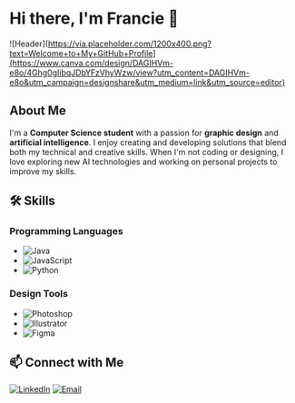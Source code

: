 # Hi there, I'm Francie 👋

![Header](https://via.placeholder.com/1200x400.png?text=Welcome+to+My+GitHub+Profile](https://www.canva.com/design/DAGIHVm-e8o/4Ghg0gIibqJDbYFzVhyWzw/view?utm_content=DAGIHVm-e8o&utm_campaign=designshare&utm_medium=link&utm_source=editor)

## About Me
I'm a **Computer Science student** with a passion for **graphic design** and **artificial intelligence**. I enjoy creating and developing solutions that blend both my technical and creative skills. When I'm not coding or designing, I love exploring new AI technologies and working on personal projects to improve my skills.

## 🛠️ Skills
### Programming Languages
- ![Java](https://img.shields.io/badge/Java-007396?style=for-the-badge&logo=java&logoColor=white)
- ![JavaScript](https://img.shields.io/badge/JavaScript-F7DF1E?style=for-the-badge&logo=javascript&logoColor=black)
- ![Python](https://img.shields.io/badge/Python-3776AB?style=for-the-badge&logo=python&logoColor=white)

### Design Tools
- ![Photoshop](https://img.shields.io/badge/Adobe%20Photoshop-31A8FF?style=for-the-badge&logo=adobephotoshop&logoColor=white)
- ![Illustrator](https://img.shields.io/badge/Adobe%20Illustrator-FF9A00?style=for-the-badge&logo=adobeillustrator&logoColor=white)
- ![Figma](https://img.shields.io/badge/Figma-F24E1E?style=for-the-badge&logo=figma&logoColor=white)

## 📫 Connect with Me
[![LinkedIn](https://img.shields.io/badge/LinkedIn-0A66C2?style=for-the-badge&logo=linkedin&logoColor=white)](https://www.linkedin.com/in/franciegalapate/)
[![Email](https://img.shields.io/badge/Email-EA4335?style=for-the-badge&logo=gmail&logoColor=white)](mailto:francie.gabrielle2005@gmail.com)
